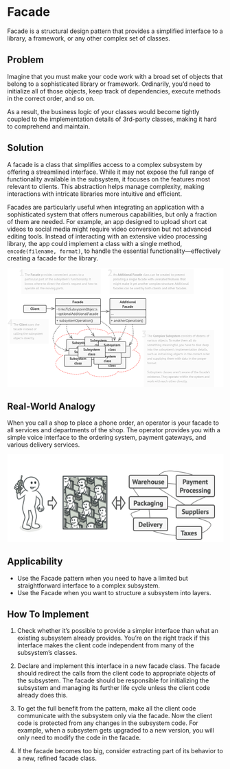 # Facade
Facade is a structural design pattern that provides a simplified interface to a library, a framework, or any other complex set of classes.

## Problem
Imagine that you must make your code work with a broad set of objects that belong to a sophisticated library or framework. Ordinarily, you’d need to initialize all of those objects, keep track of dependencies, execute methods in the correct order, and so on.

As a result, the business logic of your classes would become tightly coupled to the implementation details of 3rd-party classes, making it hard to comprehend and maintain.

## Solution
A facade is a class that simplifies access to a complex subsystem by offering a streamlined interface. While it may not expose the full range of functionality available in the subsystem, it focuses on the features most relevant to clients. This abstraction helps manage complexity, making interactions with intricate libraries more intuitive and efficient.

Facades are particularly useful when integrating an application with a sophisticated system that offers numerous capabilities, but only a fraction of them are needed. For example, an app designed to upload short cat videos to social media might require video conversion but not advanced editing tools. Instead of interacting with an extensive video processing library, the app could implement a class with a single method, `encode(filename, format)`, to handle the essential functionality—effectively creating a facade for the library.

![img.png](img.png)

## Real-World Analogy
When you call a shop to place a phone order, an operator is your facade to all services and departments of the shop. The operator provides you with a simple voice interface to the ordering system, payment gateways, and various delivery services.

![img_1.png](img_1.png)

## Applicability
- Use the Facade pattern when you need to have a limited but straightforward interface to a complex subsystem.
- Use the Facade when you want to structure a subsystem into layers.

## How To Implement
1. Check whether it’s possible to provide a simpler interface than what an existing subsystem already provides. You’re on the right track if this interface makes the client code independent from many of the subsystem’s classes.

2. Declare and implement this interface in a new facade class. The facade should redirect the calls from the client code to appropriate objects of the subsystem. The facade should be responsible for initializing the subsystem and managing its further life cycle unless the client code already does this.

3. To get the full benefit from the pattern, make all the client code communicate with the subsystem only via the facade. Now the client code is protected from any changes in the subsystem code. For example, when a subsystem gets upgraded to a new version, you will only need to modify the code in the facade.

4. If the facade becomes too big, consider extracting part of its behavior to a new, refined facade class.